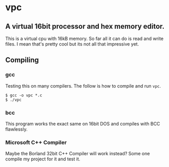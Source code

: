 vpc
===

## A virtual 16bit processor and hex memory editor.

This is a virtual cpu with 16kB memory. So far all it can do is read
and write files. I mean that's pretty cool but its not all that
impressive yet.

## Compiling

### gcc

Testing this on many compilers. The follow is how to compile
and run `vpc`.

    $ gcc -o vpc *.c
    $ ./vpc

### bcc

This program works the exact same on 16bit DOS and compiles with BCC
flawlessly.

### Microsoft C++ Compiler

Maybe the Borland 32bit C++ Compiler will work instead? Some one
compile my project for it and test it.
